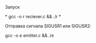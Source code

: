 Запуск

\* gcc -o r reciever.c && ./r \*

Отправка сигнала SIGUSR1 или SIGUSR2:

gcc -o e emitter.c && ./e <PID> <sig>


